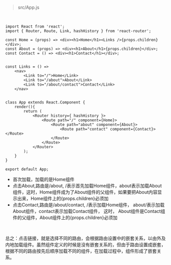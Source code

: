 > src/App.js

<br>

	import React from 'react';
	import { Router, Route, Link, hashHistory } from 'react-router';
	
	const Home = (props) => <div><h1>Home</h1><Links />{props.children}</div>;
	const About = (props) => <div><h1>About</h1>{props.children}</div>;
	const Contact = () => <div><h1>Contact</h1></div>;
	
	
	const Links = () => 
	    <nav>
	        <Link to="/">Home</Link>
	        <Link to="/about">About</Link>
	        <Link to="/about/contact">Contact</Link>
	    </nav>
	
	
	class App extends React.Component {
	    render(){
	        return (
	            <Router history={ hashHistory }>
	                <Route path="/" component={Home}>
	                    <Route path="about" component={About}>
	                        <Route path="contact" component={Contact}></Route>
	                    </Route>
	                </Route>
	            </Router>
	        );
	    }
	}
	
	export default App;

- 首次加载，加载的是Home组件
- 点击About,路由是/about, /表示首先加载Home组件，about表示加载About组件，这时，Home组件成为了About组件的父组件，如果要把About内容显示出来，Home组件上的{props.children}必须加
- 点击Contact,路由是/about/contact, /表示加载Home组件， about/表示加载About组件，contact表示加载Contact组件， 这时， About组件是Contact组件的父组件，About组件上的{props.children}必须加

<br>

总之：点击链接，就是选择不同的路由，会根据路由设置中的嵌套关系，以由外及内地加载组件。虽然组件定义的时候是没有嵌套关系的，但由于路由设置成嵌套，根据不同的路由按先后顺序加载不同的组件，在加载过程中，组件形成了嵌套关系。

<br>
